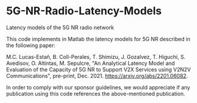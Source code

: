 # 5G-NR-Radio-Latency-Models
Latency models of the 5G NR radio network

This code implements in Matlab the latency models for 5G NR described in the following paper:

M.C. Lucas-Estañ, B. Coll-Perales, T. Shimizu, J. Gozalvez, T. Higuchi, S. Avedisov, O. Altintas, M. Sepulcre, 
"An Analytical Latency Model and Evaluation of the Capacity of 5G NR to Support V2X Services using V2N2V Communications", 
pre-print, Dec. 2021. https://arxiv.org/abs/2201.06082.

In order to comply with our sponsor guidelines, we would appreciate if any publication using this code references the above-mentioned publication.
